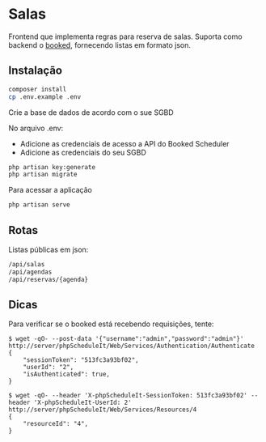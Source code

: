 # Salas

Frontend que implementa regras para reserva de salas. Suporta
como backend o [booked](https://www.bookedscheduler.com), 
fornecendo listas em formato json.

## Instalação

```bash
composer install
cp .env.example .env
```

Crie a base de dados de acordo com o sue SGBD

No arquivo .env:
- Adicione as credenciais de acesso a API do Booked Scheduler
- Adicione as credenciais do seu SGBD

```bash
php artisan key:generate
php artisan migrate
```

Para acessar a aplicação

```bash
php artisan serve
```

## Rotas

Listas públicas em json:
```bash
/api/salas
/api/agendas
/api/reservas/{agenda}
```

## Dicas

Para verificar se o booked está recebendo requisições, tente:

    $ wget -qO- --post-data '{"username":"admin","password":"admin"}' http://server/phpScheduleIt/Web/Services/Authentication/Authenticate
    {
        "sessionToken": "513fc3a93bf02",
        "userId": "2",
        "isAuthenticated": true,
    }

    $ wget -qO- --header 'X-phpScheduleIt-SessionToken: 513fc3a93bf02' --header 'X-phpScheduleIt-UserId: 2' http://server/phpScheduleIt/Web/Services/Resources/4
    {
	    "resourceId": "4",
    }

